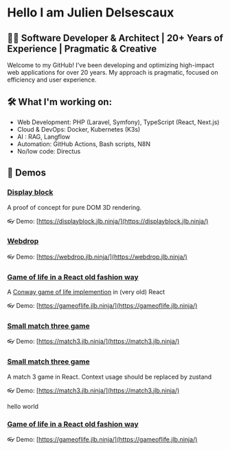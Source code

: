 # Hello I am Julien Delsescaux

<!--<PRESENTATION>-->
## 🧑‍💻 Software Developer & Architect | 20+ Years of Experience | Pragmatic & Creative

Welcome to my GitHub! I've been developing and optimizing high-impact web applications for over 20 years. My approach is pragmatic, focused on efficiency and user experience.

<!--</PRESENTATION>-->

<!--<WORKING-ON> -->
## 🛠️ What I'm working on:

- Web Development: PHP (Laravel, Symfony), TypeScript (React, Next.js)
- Cloud & DevOps: Docker, Kubernetes (K3s)
- AI : RAG, Langflow
- Automation: GitHub Actions,  Bash scripts, N8N
- No/low code: Directus

<!--</WORKING-ON> -->

<!--<DEMOS>-->
## 📌 Demos

### [Display block](https://github.com/deljdlx/dc-displayblock)

A proof of concept for pure DOM 3D rendering.

👓 Demo: [https://displayblock.jlb.ninja/](https://displayblock.jlb.ninja/)

### [Webdrop](https://github.com/deljdlx/dc-webdrop)

👓 Demo: [https://webdrop.jlb.ninja/](https://webdrop.jlb.ninja/)

### [Game of life in a React old fashion way](https://github.com/deljdlx/dc-gameoflife)

A [Conway game of life implemention](https://en.wikipedia.org/wiki/Conway%27s_Game_of_Life) in (very old) React

👓 Demo: [https://gameoflife.jlb.ninja/](https://gameoflife.jlb.ninja/)

### [Small match three game](https://github.com/deljdlx/dc-match3)

👓 Demo: [https://match3.jlb.ninja/](https://match3.jlb.ninja/)

### [Small match three game](https://github.com/deljdlx/dc-match3)

A match 3 game in React. Context usage should be replaced by zustand

👓 Demo: [https://match3.jlb.ninja/](https://match3.jlb.ninja/)

hello world
### [Game of life in a React old fashion way](https://github.com/deljdlx/dc-gameoflife)

👓 Demo: [https://gameoflife.jlb.ninja/](https://gameoflife.jlb.ninja/)

<!--</DEMOS>-->

<!--<MISC>-->
<!--</MISC>-->

<!--
```mermaid
mindmap
  root((mindmap))
    Origins
      Long history
      ::icon(fa fa-book)
      Popularisation
        British popular psychology author Tony Buzan
    Research
      On effectiveness<br/>and features
      On Automatic creation
        Uses
            Creative techniques
            Strategic planning
            Argument mapping
    Tools
      Pen and paper
      Mermaid
```
//-->



<!--
Here are some ideas to get you started:

- 🔭 I’m currently working on ...
- 🌱 I’m currently learning ...
- 👯 I’m looking to collaborate on ...
- 🤔 I’m looking for help with ...
- 💬 Ask me about ...
- 📫 How to reach me: ...
- 😄 Pronouns: ...
- ⚡ Fun fact: ...
-->
